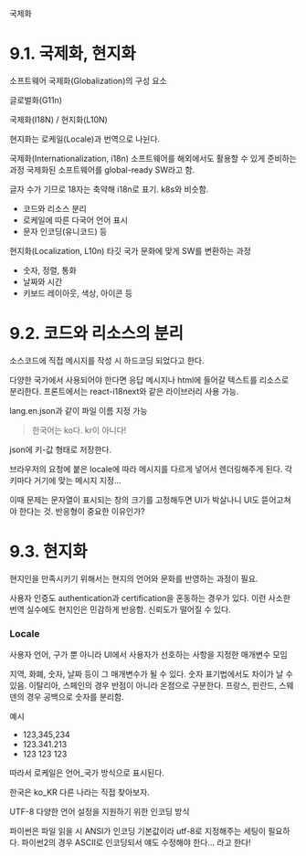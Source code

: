 국제화

# 9.1. 국제화, 현지화

소프트웨어 국제화(Globalization)의 구성 요소

글로벌화(G11n)

국제화(I18N) / 현지화(L10N)

현지화는 로케일(Locale)과 번역으로 나뉜다.

국제화(Internationalization, i18n)
소프트웨어를 해외에서도 활용할 수 있게 준비하는 과정
국제화된 소프트웨어를 global-ready SW라고 함.

글자 수가 기므로 18자는 축약해 i18n로 표기. k8s와 비슷함.

- 코드와 리소스 분리
- 로케일에 따른 다국어 언어 표시
- 문자 인코딩(유니코드) 등

현지화(Localization, L10n)
타깃 국가 문화에 맞게 SW를 변환하는 과정

- 숫자, 정렬, 통화
- 날짜와 시간
- 키보드 레이아웃, 색상, 아이콘 등

# 9.2. 코드와 리소스의 분리

소스코드에 직접 메시지를 작성 시 하드코딩 되었다고 한다.

다양한 국가에서 사용되어야 한다면 응답 메시지나 html에 들어갈 텍스트를 리소스로 분리한다.
프론트에서는 react-i18next와 같은 라이브러리 사용 가능.

lang.en.json과 같이 파일 이름 지정 가능
> 한국어는 ko다. kr이 아니다!

json에 키-값 형태로 저장한다.

브라우저의 요청에 붙은 locale에 따라 메시지를 다르게 넣어서 렌더링해주게 된다. 각 키마다 거기에 맞는 메시지 지정...

이때 문제는 문자열이 표시되는 창의 크기를 고정해두면 UI가 박살나니 UI도 뜯어고쳐야 한다는 것. 반응형이 중요한 이유인가?

# 9.3. 현지화

현지인을 만족시키기 위해서는 현지의 언어와 문화를 반영하는 과정이 필요.

사용자 인증도 authentication과 certification을 혼동하는 경우가 있다.
이런 사소한 번역 실수에도 현지인은 민감하게 반응함. 신뢰도가 떨어질 수 있다.

### Locale

사용자 언어, 구가 뿐 아니라 UI에서 사용자가 선호하는 사항을 지정한 매개변수 모임

지역, 화폐, 숫자, 날짜 등이 그 매개변수가 될 수 있다.
숫자 표기법에서도 차이가 날 수 있음.
이탈리아, 스페인의 경우 반점이 아니라 온점으로 구분한다.
프랑스, 핀란드, 스웨덴의 경우 공백으로 숫자를 분리함.

예시
- 123,345,234
- 123.341.213
- 123 123 123

따라서 로케일은 언어_국가 방식으로 표시된다.

한국은 ko_KR
다른 나라는 직접 찾아보자.

UTF-8
다양한 언어 설정을 지원하기 위한 인코딩 방식

파이썬은 파일 읽을 시 ANSI가 인코딩 기본값이라 utf-8로 지정해주는 세팅이 필요하다.
파이썬2의 경우 ASCII로 인코딩되서 얘도 수정해야 한다... 라고 한다!

